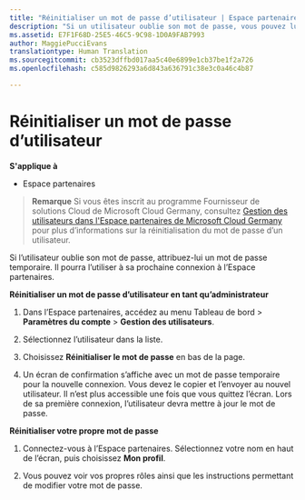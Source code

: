 ```yaml
---
title: "Réinitialiser un mot de passe d’utilisateur | Espace partenaires"
description: "Si un utilisateur oublie son mot de passe, vous pouvez lui attribuer un nouveau mot de passe temporaire. Il pourra l’utiliser à sa prochaine connexion à l’Espace partenaires."
ms.assetid: E7F1F68D-25E5-46C5-9C98-1D0A9FAB7993
author: MaggiePucciEvans
translationtype: Human Translation
ms.sourcegitcommit: cb3523dffbd017aa5c40e6899e1cb37be1f2a726
ms.openlocfilehash: c585d9826293a6d843a636791c38e3c0a46c4b87

---
```


# Réinitialiser un mot de passe d’utilisateur

**S'applique à**

-  Espace partenaires
   
>**Remarque** Si vous êtes inscrit au programme Fournisseur de solutions Cloud de Microsoft Cloud Germany, consultez [Gestion des utilisateurs dans l'Espace partenaires de Microsoft Cloud Germany](user-management-in-partner-center-for-microsoft-cloud-germany.md) pour plus d’informations sur la réinitialisation du mot de passe d’un utilisateur.

Si l’utilisateur oublie son mot de passe, attribuez-lui un mot de passe temporaire. Il pourra l’utiliser à sa prochaine connexion à l’Espace partenaires.

**Réinitialiser un mot de passe d’utilisateur en tant qu’administrateur**

1.  Dans l’Espace partenaires, accédez au menu Tableau de bord &gt; **Paramètres du compte** &gt; **Gestion des utilisateurs**.
2.  Sélectionnez l’utilisateur dans la liste.

3.  Choisissez **Réinitialiser le mot de passe** en bas de la page.

4.  Un écran de confirmation s’affiche avec un mot de passe temporaire pour la nouvelle connexion. Vous devez le copier et l’envoyer au nouvel utilisateur. Il n’est plus accessible une fois que vous quittez l’écran. Lors de sa première connexion, l’utilisateur devra mettre à jour le mot de passe.

**Réinitialiser votre propre mot de passe**

1.  Connectez-vous à l’Espace partenaires. Sélectionnez votre nom en haut de l’écran, puis choisissez **Mon profil**.

2.  Vous pouvez voir vos propres rôles ainsi que les instructions permettant de modifier votre mot de passe.

 

 






<!--HONumber=Jan17_HO2-->


